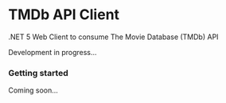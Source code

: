 # TMDb API Client
.NET 5 Web Client to consume The Movie Database (TMDb) API

Development in progress...


### Getting started

Coming soon...
